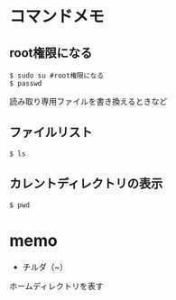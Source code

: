 # コマンドメモ
## root権限になる
    $ sudo su #root権限になる
    $ passwd
読み取り専用ファイルを書き換えるときなど

## ファイルリスト
    $ ls

## カレントディレクトリの表示
    $ pwd



# memo
- チルダ（~）

ホームディレクトリを表す
 
